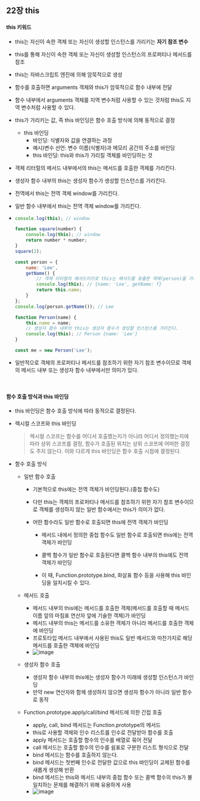 ## 22장 this

#### this 키워드

- this는 자신이 속한 객체 또는 자신이 생성할 인스턴스를 가리키는 **자기 참조 변수**

- this를 통해 자신이 속한 객체 또는 자신이 생성할 인스턴스의 프로퍼티나 메서드를 참조

- this는 자바스크립트 엔진에 의해 암묵적으로 생성

- 함수를 호출하면 arguments 객체와 this가 암묵적으로 함수 내부에 전달

- 함수 내부에서 arguments 객체를 지역 변수처럼 사용할 수 있는 것처럼 this도 지역 변수처럼 사용할 수 있다.

- this가 가리키는 값, 즉 this 바인딩은 함수 호출 방식에 의해 동적으로 결정

  - this 바인딩
    - 바인딩: 식별자와 값을 연결하는 과정
    - 예시)변수 선언: 변수 이름(식별자)과 메모리 공간의 주소를 바인딩
    - this 바인딩: this와 this가 가리킬 객체를 바인딩하는 것

- 객체 리터럴의 메서드 내부에서의 this는 메서드를 호출한 객체를 가리킨다.

- 생성자 함수 내부의 this는 생성자 함수가 생성할 인스턴스를 가리킨다.

- 전역에서 this는 전역 객체 window를 가리킨다.

- 일반 함수 내부에서 this는 전역 객체 window를 가리킨다.

- ```javascript
  console.log(this); // window
  
  function square(number) {
      console.log(this); // window
      return number * number;
  }
  square(2);
  
  const person = {
      name: 'Lee',
      getName() {
          // 객체 리터럴의 메서드이므로 this는 메서드를 호출한 객체(person)을 가리킨다.
          console.log(this); // {name: 'Lee', getName: f}
          return this.name;
      }
  };
  console.log(person.getName()); // Lee
  
  function Person(name) {
      this.name = name;
      // 생성자 함수 내부의 this는 생성자 함수가 생성할 인스턴스를 가리킨다.
      console.log(this); // Person {name: 'Lee'}
  }
  
  const me = new Person('Lee');
  ```

- 일반적으로 객체의 프로퍼티나 메서드를 참조하기 위한 자기 참조 변수이므로 객체의 메서드 내부 또는 생성자 함수 내부에서만 의미가 있다.

<br>

#### 함수 호출 방식과 this 바인딩

- this 바인딩은 함수 호출 방식에 따라 동적으로 결정된다.

- 렉시컬 스코프와 this 바인딩

  > 렉시컬 스코프는 함수를 어디서 호출했는지가 아니라 어디서 정의했는지에 따라 상위 스코프를 결정, 함수가 호출된 위치는 상위 스코프에 어떠한 결정도 주지 않는다. 이와 다르게 this 바인딩은 함수 호출 시점에 결정된다.

- 함수 호출 방식

  - 일반 함수 호출

    - 기본적으로 this에는 전역 객체가 바인딩된다.(중첩 함수도)

    - 다만 this는 객체의 프로퍼티나 메서드를 참조하기 위한 자기 참조 변수이므로 객체를 생성하지 않는 일반 함수에서는 this가 의미가 없다.

    - 어떤 함수라도 일반 함수로 호출되면 this에 전역 객체가 바인딩

      - 메서드 내에서 정의한 중첩 함수도 일반 함수로 호출되면 this에는 전역 객체가 바인딩

      - 콜백 함수가 일반 함수로 호출된다면 콜백 함수 내부의 this에도 전역 객체가 바인딩
      - 이 때, Function.prototype.bind, 화살표 함수 등을 사용해 this 바인딩을 일치시킬 수 있다.

  - 메서드 호출

    - 메서드 내부의 this에는 메서드를 호출한 객체(메서드를 호출할 때 메서드 이름 앞의 마침표 연산자 앞에 기술한 객체)가 바인딩
    - 메서드 내부의 this는 메서드를 소유한 객체가 아니라 메서드를 호출한 객체에 바인딩
    - 프로토타입 메서드 내부에서 사용된 this도 일반 메서드와 마찬가지로 해당 메서드를 호출한 객체에 바인딩
    - ![image](https://user-images.githubusercontent.com/77482972/174796825-f869eaf8-c8ee-4117-b6b8-0d3e094abae5.png)

  - 생성자 함수 호출

    - 생성자 함수 내부의 this에는 생성자 함수가 미래에 생성할 인스턴스가 바인딩
    - 만약 new 연산자와 함께 생성하지 않으면 생성자 함수가 아니라 일반 함수로 동작

  - Function.prototype.apply/call/bind 메서드에 의한 간접 호출

    - apply, call, bind 메서드는 Function.prototype의 메서드
    - this로 사용할 객체와 인수 리스트를 인수로 전달받아 함수를 호출
    - apply 메서드는 호출할 함수의 인수를 배열로 묶어 전달
    - call 메서드는 호출할 함수의 인수를 쉼표로 구분한 리스트 형식으로 전달
    - bind 메서드는 함수를 호출하지 않는다.
    - bind 메서드는 첫번째 인수로 전달한 값으로 this 바인딩이 교체된 함수를 새롭게 생성해 반환
    - bind 메서드는 this와 메서드 내부의 중첩 함수 또는 콜백 함수의 this가 불일치하는 문제를 해결하기 위해 유용하게 사용
    - ![image](https://user-images.githubusercontent.com/77482972/174804353-e9c21c57-f389-4108-8264-22fc68d2aada.png)